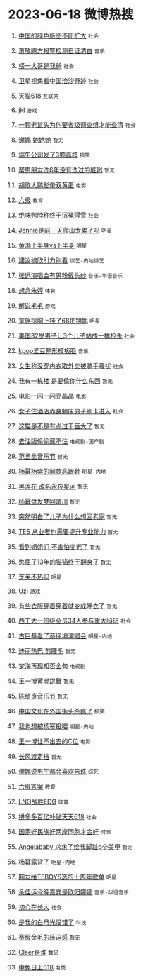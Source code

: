 # 2023-06-18 微博热搜 
1. [中国的绿色版图不断扩大](https://m.weibo.cn/search?containerid=100103type%3D1%26t%3D10%26q%3D%23%E4%B8%AD%E5%9B%BD%E7%9A%84%E7%BB%BF%E8%89%B2%E7%89%88%E5%9B%BE%E4%B8%8D%E6%96%AD%E6%89%A9%E5%A4%A7%23&stream_entry_id=51&isnewpage=1&extparam=seat%3D1%26pos%3D0%26cate%3D10103%26dgr%3D0%26c_type%3D51%26stream_entry_id%3D51%26filter_type%3Drealtimehot%26display_time%3D1687022452%26pre_seqid%3D1687022452729032675193&luicode=10000011&lfid=106003type%3D25%26t%3D3%26disable_hot%3D1%26filter_type%3Drealtimehot) `社会` 

2. [萧敬腾方报警检测自证清白](https://m.weibo.cn/search?containerid=100103type%3D1%26t%3D10%26q%3D%23%E8%90%A7%E6%95%AC%E8%85%BE%E6%96%B9%E6%8A%A5%E8%AD%A6%E6%A3%80%E6%B5%8B%E8%87%AA%E8%AF%81%E6%B8%85%E7%99%BD%23&stream_entry_id=31&isnewpage=1&extparam=seat%3D1%26cate%3D5001%26stream_entry_id%3D31%26lcate%3D5001%26filter_type%3Drealtimehot%26realpos%3D1%26dgr%3D0%26q%3D%2523%25E8%2590%25A7%25E6%2595%25AC%25E8%2585%25BE%25E6%2596%25B9%25E6%258A%25A5%25E8%25AD%25A6%25E6%25A3%2580%25E6%25B5%258B%25E8%2587%25AA%25E8%25AF%2581%25E6%25B8%2585%25E7%2599%25BD%2523%26flag%3D2%26c_type%3D31%26pos%3D0%26band_rank%3D1%26display_time%3D1687022452%26pre_seqid%3D1687022452729032675193&luicode=10000011&lfid=106003type%3D25%26t%3D3%26disable_hot%3D1%26filter_type%3Drealtimehot) `音乐` 

3. [榜一大哥是我爸](https://m.weibo.cn/search?containerid=100103type%3D1%26t%3D10%26q%3D%23%E6%A6%9C%E4%B8%80%E5%A4%A7%E5%93%A5%E6%98%AF%E6%88%91%E7%88%B8%23&stream_entry_id=31&isnewpage=1&extparam=seat%3D1%26cate%3D5001%26stream_entry_id%3D31%26lcate%3D5001%26filter_type%3Drealtimehot%26realpos%3D2%26dgr%3D0%26q%3D%2523%25E6%25A6%259C%25E4%25B8%2580%25E5%25A4%25A7%25E5%2593%25A5%25E6%2598%25AF%25E6%2588%2591%25E7%2588%25B8%2523%26flag%3D2%26c_type%3D31%26pos%3D1%26band_rank%3D2%26display_time%3D1687022452%26pre_seqid%3D1687022452729032675193&luicode=10000011&lfid=106003type%3D25%26t%3D3%26disable_hot%3D1%26filter_type%3Drealtimehot) `社会` 

4. [卫星视角看中国治沙奇迹](https://m.weibo.cn/search?containerid=100103type%3D1%26t%3D10%26q%3D%23%E5%8D%AB%E6%98%9F%E8%A7%86%E8%A7%92%E7%9C%8B%E4%B8%AD%E5%9B%BD%E6%B2%BB%E6%B2%99%E5%A5%87%E8%BF%B9%23&stream_entry_id=31&isnewpage=1&extparam=seat%3D1%26cate%3D5001%26stream_entry_id%3D31%26lcate%3D5001%26filter_type%3Drealtimehot%26realpos%3D3%26dgr%3D0%26q%3D%2523%25E5%258D%25AB%25E6%2598%259F%25E8%25A7%2586%25E8%25A7%2592%25E7%259C%258B%25E4%25B8%25AD%25E5%259B%25BD%25E6%25B2%25BB%25E6%25B2%2599%25E5%25A5%2587%25E8%25BF%25B9%2523%26flag%3D0%26c_type%3D31%26pos%3D2%26band_rank%3D3%26display_time%3D1687022452%26pre_seqid%3D1687022452729032675193&luicode=10000011&lfid=106003type%3D25%26t%3D3%26disable_hot%3D1%26filter_type%3Drealtimehot) `社会` 

5. [天猫618](https://m.weibo.cn/search?containerid=100103type%3D1%26t%3D10%26q%3D%23%E5%A4%A9%E7%8C%AB618%23&stream_entry_id=31&isnewpage=1&extparam=seat%3D1%26cate%3D5001%26is_ad_pos%3D1%26stream_entry_id%3D31%26lcate%3D5001%26filter_type%3Drealtimehot%26adid%3D193060%26topic_ad%3D1%26q%3D%2523%25E5%25A4%25A9%25E7%258C%25AB618%2523%26dgr%3D0%26c_type%3D31%26pos%3D3%26band_rank%3D4%26display_time%3D1687022452%26pre_seqid%3D1687022452729032675193&luicode=10000011&lfid=106003type%3D25%26t%3D3%26disable_hot%3D1%26filter_type%3Drealtimehot) `互联网` 

6. [jkl](https://m.weibo.cn/search?containerid=100103type%3D1%26t%3D10%26q%3Djkl&stream_entry_id=31&isnewpage=1&extparam=seat%3D1%26cate%3D5001%26stream_entry_id%3D31%26lcate%3D5001%26filter_type%3Drealtimehot%26realpos%3D4%26dgr%3D0%26q%3Djkl%26flag%3D0%26c_type%3D31%26pos%3D4%26band_rank%3D4%26display_time%3D1687022452%26pre_seqid%3D1687022452729032675193&luicode=10000011&lfid=106003type%3D25%26t%3D3%26disable_hot%3D1%26filter_type%3Drealtimehot) `游戏` 

7. [一颗老鼠头为何要省级调查组才能查清](https://m.weibo.cn/search?containerid=100103type%3D1%26t%3D10%26q%3D%23%E4%B8%80%E9%A2%97%E8%80%81%E9%BC%A0%E5%A4%B4%E4%B8%BA%E4%BD%95%E8%A6%81%E7%9C%81%E7%BA%A7%E8%B0%83%E6%9F%A5%E7%BB%84%E6%89%8D%E8%83%BD%E6%9F%A5%E6%B8%85%23&stream_entry_id=31&isnewpage=1&extparam=seat%3D1%26cate%3D5001%26stream_entry_id%3D31%26lcate%3D5001%26filter_type%3Drealtimehot%26realpos%3D5%26dgr%3D0%26q%3D%2523%25E4%25B8%2580%25E9%25A2%2597%25E8%2580%2581%25E9%25BC%25A0%25E5%25A4%25B4%25E4%25B8%25BA%25E4%25BD%2595%25E8%25A6%2581%25E7%259C%2581%25E7%25BA%25A7%25E8%25B0%2583%25E6%259F%25A5%25E7%25BB%2584%25E6%2589%258D%25E8%2583%25BD%25E6%259F%25A5%25E6%25B8%2585%2523%26flag%3D16%26c_type%3D31%26pos%3D5%26band_rank%3D5%26display_time%3D1687022452%26pre_seqid%3D1687022452729032675193&luicode=10000011&lfid=106003type%3D25%26t%3D3%26disable_hot%3D1%26filter_type%3Drealtimehot) `社会` 

8. [谢娜 她她她](https://m.weibo.cn/search?containerid=100103type%3D1%26t%3D10%26q%3D%E8%B0%A2%E5%A8%9C+%E5%A5%B9%E5%A5%B9%E5%A5%B9&stream_entry_id=31&isnewpage=1&extparam=seat%3D1%26cate%3D5001%26stream_entry_id%3D31%26lcate%3D5001%26filter_type%3Drealtimehot%26realpos%3D6%26dgr%3D0%26q%3D%25E8%25B0%25A2%25E5%25A8%259C%2520%25E5%25A5%25B9%25E5%25A5%25B9%25E5%25A5%25B9%26flag%3D0%26c_type%3D31%26pos%3D6%26band_rank%3D6%26display_time%3D1687022452%26pre_seqid%3D1687022452729032675193&luicode=10000011&lfid=106003type%3D25%26t%3D3%26disable_hot%3D1%26filter_type%3Drealtimehot) `暂无` 

9. [端午公司发了3颗荔枝](https://m.weibo.cn/search?containerid=100103type%3D1%26t%3D10%26q%3D%23%E7%AB%AF%E5%8D%88%E5%85%AC%E5%8F%B8%E5%8F%91%E4%BA%863%E9%A2%97%E8%8D%94%E6%9E%9D%23&stream_entry_id=31&isnewpage=1&extparam=seat%3D1%26cate%3D5001%26stream_entry_id%3D31%26lcate%3D5001%26filter_type%3Drealtimehot%26realpos%3D7%26dgr%3D0%26q%3D%2523%25E7%25AB%25AF%25E5%258D%2588%25E5%2585%25AC%25E5%258F%25B8%25E5%258F%2591%25E4%25BA%25863%25E9%25A2%2597%25E8%258D%2594%25E6%259E%259D%2523%26flag%3D0%26c_type%3D31%26pos%3D7%26band_rank%3D7%26display_time%3D1687022452%26pre_seqid%3D1687022452729032675193&luicode=10000011&lfid=106003type%3D25%26t%3D3%26disable_hot%3D1%26filter_type%3Drealtimehot) `搞笑` 

10. [帮男朋友洗6年没有洗过的脏辫](https://m.weibo.cn/search?containerid=100103type%3D1%26t%3D10%26q%3D%E5%B8%AE%E7%94%B7%E6%9C%8B%E5%8F%8B%E6%B4%976%E5%B9%B4%E6%B2%A1%E6%9C%89%E6%B4%97%E8%BF%87%E7%9A%84%E8%84%8F%E8%BE%AB&stream_entry_id=31&isnewpage=1&extparam=seat%3D1%26cate%3D5001%26stream_entry_id%3D31%26lcate%3D5001%26filter_type%3Drealtimehot%26realpos%3D8%26dgr%3D0%26q%3D%25E5%25B8%25AE%25E7%2594%25B7%25E6%259C%258B%25E5%258F%258B%25E6%25B4%25976%25E5%25B9%25B4%25E6%25B2%25A1%25E6%259C%2589%25E6%25B4%2597%25E8%25BF%2587%25E7%259A%2584%25E8%2584%258F%25E8%25BE%25AB%26flag%3D0%26c_type%3D31%26pos%3D8%26band_rank%3D8%26display_time%3D1687022452%26pre_seqid%3D1687022452729032675193&luicode=10000011&lfid=106003type%3D25%26t%3D3%26disable_hot%3D1%26filter_type%3Drealtimehot) `暂无` 

11. [胡歌大鹏影帝双黄蛋](https://m.weibo.cn/search?containerid=100103type%3D1%26t%3D10%26q%3D%23%E8%83%A1%E6%AD%8C%E5%A4%A7%E9%B9%8F%E5%BD%B1%E5%B8%9D%E5%8F%8C%E9%BB%84%E8%9B%8B%23&stream_entry_id=31&isnewpage=1&extparam=seat%3D1%26cate%3D5001%26stream_entry_id%3D31%26lcate%3D5001%26filter_type%3Drealtimehot%26realpos%3D9%26dgr%3D0%26q%3D%2523%25E8%2583%25A1%25E6%25AD%258C%25E5%25A4%25A7%25E9%25B9%258F%25E5%25BD%25B1%25E5%25B8%259D%25E5%258F%258C%25E9%25BB%2584%25E8%259B%258B%2523%26flag%3D0%26c_type%3D31%26pos%3D9%26band_rank%3D9%26display_time%3D1687022452%26pre_seqid%3D1687022452729032675193&luicode=10000011&lfid=106003type%3D25%26t%3D3%26disable_hot%3D1%26filter_type%3Drealtimehot) `电影` 

12. [六级](https://m.weibo.cn/search?containerid=100103type%3D1%26t%3D10%26q%3D%E5%85%AD%E7%BA%A7&stream_entry_id=31&isnewpage=1&extparam=seat%3D1%26cate%3D5001%26stream_entry_id%3D31%26lcate%3D5001%26filter_type%3Drealtimehot%26realpos%3D10%26dgr%3D0%26q%3D%25E5%2585%25AD%25E7%25BA%25A7%26flag%3D16%26c_type%3D31%26pos%3D10%26band_rank%3D10%26display_time%3D1687022452%26pre_seqid%3D1687022452729032675193&luicode=10000011&lfid=106003type%3D25%26t%3D3%26disable_hot%3D1%26filter_type%3Drealtimehot) `教育` 

13. [绝味鸭脖称终于沉冤得雪](https://m.weibo.cn/search?containerid=100103type%3D1%26t%3D10%26q%3D%23%E7%BB%9D%E5%91%B3%E9%B8%AD%E8%84%96%E7%A7%B0%E7%BB%88%E4%BA%8E%E6%B2%89%E5%86%A4%E5%BE%97%E9%9B%AA%23&stream_entry_id=31&isnewpage=1&extparam=seat%3D1%26cate%3D5001%26stream_entry_id%3D31%26lcate%3D5001%26filter_type%3Drealtimehot%26realpos%3D11%26dgr%3D0%26q%3D%2523%25E7%25BB%259D%25E5%2591%25B3%25E9%25B8%25AD%25E8%2584%2596%25E7%25A7%25B0%25E7%25BB%2588%25E4%25BA%258E%25E6%25B2%2589%25E5%2586%25A4%25E5%25BE%2597%25E9%259B%25AA%2523%26flag%3D0%26c_type%3D31%26pos%3D11%26band_rank%3D11%26display_time%3D1687022452%26pre_seqid%3D1687022452729032675193&luicode=10000011&lfid=106003type%3D25%26t%3D3%26disable_hot%3D1%26filter_type%3Drealtimehot) `社会` 

14. [Jennie是前一天爬山太累了吗](https://m.weibo.cn/search?containerid=100103type%3D1%26t%3D10%26q%3D%23Jennie%E6%98%AF%E5%89%8D%E4%B8%80%E5%A4%A9%E7%88%AC%E5%B1%B1%E5%A4%AA%E7%B4%AF%E4%BA%86%E5%90%97%23&stream_entry_id=31&isnewpage=1&extparam=seat%3D1%26cate%3D5001%26stream_entry_id%3D31%26lcate%3D5001%26filter_type%3Drealtimehot%26realpos%3D12%26dgr%3D0%26q%3D%2523Jennie%25E6%2598%25AF%25E5%2589%258D%25E4%25B8%2580%25E5%25A4%25A9%25E7%2588%25AC%25E5%25B1%25B1%25E5%25A4%25AA%25E7%25B4%25AF%25E4%25BA%2586%25E5%2590%2597%2523%26flag%3D0%26c_type%3D31%26pos%3D12%26band_rank%3D12%26display_time%3D1687022452%26pre_seqid%3D1687022452729032675193&luicode=10000011&lfid=106003type%3D25%26t%3D3%26disable_hot%3D1%26filter_type%3Drealtimehot) `明星` 

15. [黄渤上半身vs下半身](https://m.weibo.cn/search?containerid=100103type%3D1%26t%3D10%26q%3D%23%E9%BB%84%E6%B8%A4%E4%B8%8A%E5%8D%8A%E8%BA%ABvs%E4%B8%8B%E5%8D%8A%E8%BA%AB%23&stream_entry_id=31&isnewpage=1&extparam=seat%3D1%26cate%3D5001%26stream_entry_id%3D31%26lcate%3D5001%26filter_type%3Drealtimehot%26realpos%3D13%26dgr%3D0%26q%3D%2523%25E9%25BB%2584%25E6%25B8%25A4%25E4%25B8%258A%25E5%258D%258A%25E8%25BA%25ABvs%25E4%25B8%258B%25E5%258D%258A%25E8%25BA%25AB%2523%26flag%3D0%26c_type%3D31%26pos%3D13%26band_rank%3D13%26display_time%3D1687022452%26pre_seqid%3D1687022452729032675193&luicode=10000011&lfid=106003type%3D25%26t%3D3%26disable_hot%3D1%26filter_type%3Drealtimehot) `明星` 

16. [建议棣欣引力别看](https://m.weibo.cn/search?containerid=100103type%3D1%26t%3D10%26q%3D%23%E5%BB%BA%E8%AE%AE%E6%A3%A3%E6%AC%A3%E5%BC%95%E5%8A%9B%E5%88%AB%E7%9C%8B%23&stream_entry_id=31&isnewpage=1&extparam=seat%3D1%26cate%3D5001%26stream_entry_id%3D31%26lcate%3D5001%26filter_type%3Drealtimehot%26realpos%3D14%26dgr%3D0%26q%3D%2523%25E5%25BB%25BA%25E8%25AE%25AE%25E6%25A3%25A3%25E6%25AC%25A3%25E5%25BC%2595%25E5%258A%259B%25E5%2588%25AB%25E7%259C%258B%2523%26flag%3D0%26c_type%3D31%26pos%3D14%26band_rank%3D14%26display_time%3D1687022452%26pre_seqid%3D1687022452729032675193&luicode=10000011&lfid=106003type%3D25%26t%3D3%26disable_hot%3D1%26filter_type%3Drealtimehot) `综艺-内地综艺` 

17. [张远演唱会有男粉戴头纱](https://m.weibo.cn/search?containerid=100103type%3D1%26t%3D10%26q%3D%23%E5%BC%A0%E8%BF%9C%E6%BC%94%E5%94%B1%E4%BC%9A%E6%9C%89%E7%94%B7%E7%B2%89%E6%88%B4%E5%A4%B4%E7%BA%B1%23&stream_entry_id=31&isnewpage=1&extparam=seat%3D1%26cate%3D5001%26stream_entry_id%3D31%26lcate%3D5001%26filter_type%3Drealtimehot%26realpos%3D15%26dgr%3D0%26q%3D%2523%25E5%25BC%25A0%25E8%25BF%259C%25E6%25BC%2594%25E5%2594%25B1%25E4%25BC%259A%25E6%259C%2589%25E7%2594%25B7%25E7%25B2%2589%25E6%2588%25B4%25E5%25A4%25B4%25E7%25BA%25B1%2523%26flag%3D0%26c_type%3D31%26pos%3D15%26band_rank%3D15%26display_time%3D1687022452%26pre_seqid%3D1687022452729032675193&luicode=10000011&lfid=106003type%3D25%26t%3D3%26disable_hot%3D1%26filter_type%3Drealtimehot) `音乐-华语音乐` 

18. [想念朱婷](https://m.weibo.cn/search?containerid=100103type%3D1%26t%3D10%26q%3D%E6%83%B3%E5%BF%B5%E6%9C%B1%E5%A9%B7&stream_entry_id=31&isnewpage=1&extparam=seat%3D1%26cate%3D5001%26stream_entry_id%3D31%26lcate%3D5001%26filter_type%3Drealtimehot%26realpos%3D16%26dgr%3D0%26q%3D%25E6%2583%25B3%25E5%25BF%25B5%25E6%259C%25B1%25E5%25A9%25B7%26flag%3D1%26c_type%3D31%26pos%3D16%26band_rank%3D16%26display_time%3D1687022452%26pre_seqid%3D1687022452729032675193&luicode=10000011&lfid=106003type%3D25%26t%3D3%26disable_hot%3D1%26filter_type%3Drealtimehot) `体育` 

19. [解说毛毛](https://m.weibo.cn/search?containerid=100103type%3D1%26t%3D10%26q%3D%E8%A7%A3%E8%AF%B4%E6%AF%9B%E6%AF%9B&stream_entry_id=31&isnewpage=1&extparam=seat%3D1%26cate%3D5001%26stream_entry_id%3D31%26lcate%3D5001%26filter_type%3Drealtimehot%26realpos%3D17%26dgr%3D0%26q%3D%25E8%25A7%25A3%25E8%25AF%25B4%25E6%25AF%259B%25E6%25AF%259B%26flag%3D0%26c_type%3D31%26pos%3D17%26band_rank%3D17%26display_time%3D1687022452%26pre_seqid%3D1687022452729032675193&luicode=10000011&lfid=106003type%3D25%26t%3D3%26disable_hot%3D1%26filter_type%3Drealtimehot) `游戏` 

20. [童瑶抹胸上挂了68把钥匙](https://m.weibo.cn/search?containerid=100103type%3D1%26t%3D10%26q%3D%23%E7%AB%A5%E7%91%B6%E6%8A%B9%E8%83%B8%E4%B8%8A%E6%8C%82%E4%BA%8668%E6%8A%8A%E9%92%A5%E5%8C%99%23&stream_entry_id=31&isnewpage=1&extparam=seat%3D1%26cate%3D5001%26stream_entry_id%3D31%26lcate%3D5001%26filter_type%3Drealtimehot%26realpos%3D18%26dgr%3D0%26q%3D%2523%25E7%25AB%25A5%25E7%2591%25B6%25E6%258A%25B9%25E8%2583%25B8%25E4%25B8%258A%25E6%258C%2582%25E4%25BA%258668%25E6%258A%258A%25E9%2592%25A5%25E5%258C%2599%2523%26flag%3D0%26c_type%3D31%26pos%3D18%26band_rank%3D18%26display_time%3D1687022452%26pre_seqid%3D1687022452729032675193&luicode=10000011&lfid=106003type%3D25%26t%3D3%26disable_hot%3D1%26filter_type%3Drealtimehot) `明星` 

21. [美国32岁男子让3个儿子站成一排枪杀](https://m.weibo.cn/search?containerid=100103type%3D1%26t%3D10%26q%3D%23%E7%BE%8E%E5%9B%BD32%E5%B2%81%E7%94%B7%E5%AD%90%E8%AE%A93%E4%B8%AA%E5%84%BF%E5%AD%90%E7%AB%99%E6%88%90%E4%B8%80%E6%8E%92%E6%9E%AA%E6%9D%80%23&stream_entry_id=31&isnewpage=1&extparam=seat%3D1%26cate%3D5001%26stream_entry_id%3D31%26lcate%3D5001%26filter_type%3Drealtimehot%26realpos%3D19%26dgr%3D0%26q%3D%2523%25E7%25BE%258E%25E5%259B%25BD32%25E5%25B2%2581%25E7%2594%25B7%25E5%25AD%2590%25E8%25AE%25A93%25E4%25B8%25AA%25E5%2584%25BF%25E5%25AD%2590%25E7%25AB%2599%25E6%2588%2590%25E4%25B8%2580%25E6%258E%2592%25E6%259E%25AA%25E6%259D%2580%2523%26flag%3D0%26c_type%3D31%26pos%3D19%26band_rank%3D19%26display_time%3D1687022452%26pre_seqid%3D1687022452729032675193&luicode=10000011&lfid=106003type%3D25%26t%3D3%26disable_hot%3D1%26filter_type%3Drealtimehot) `社会` 

22. [kpop爱豆整形模板脸](https://m.weibo.cn/search?containerid=100103type%3D1%26t%3D10%26q%3D%23kpop%E7%88%B1%E8%B1%86%E6%95%B4%E5%BD%A2%E6%A8%A1%E6%9D%BF%E8%84%B8%23&stream_entry_id=31&isnewpage=1&extparam=seat%3D1%26cate%3D5001%26stream_entry_id%3D31%26lcate%3D5001%26filter_type%3Drealtimehot%26realpos%3D20%26dgr%3D0%26q%3D%2523kpop%25E7%2588%25B1%25E8%25B1%2586%25E6%2595%25B4%25E5%25BD%25A2%25E6%25A8%25A1%25E6%259D%25BF%25E8%2584%25B8%2523%26flag%3D0%26c_type%3D31%26pos%3D20%26band_rank%3D20%26display_time%3D1687022452%26pre_seqid%3D1687022452729032675193&luicode=10000011&lfid=106003type%3D25%26t%3D3%26disable_hot%3D1%26filter_type%3Drealtimehot) `音乐` 

23. [女生称没穿内衣取外卖被骑手骚扰](https://m.weibo.cn/search?containerid=100103type%3D1%26t%3D10%26q%3D%23%E5%A5%B3%E7%94%9F%E7%A7%B0%E6%B2%A1%E7%A9%BF%E5%86%85%E8%A1%A3%E5%8F%96%E5%A4%96%E5%8D%96%E8%A2%AB%E9%AA%91%E6%89%8B%E9%AA%9A%E6%89%B0%23&stream_entry_id=31&isnewpage=1&extparam=seat%3D1%26cate%3D5001%26stream_entry_id%3D31%26lcate%3D5001%26filter_type%3Drealtimehot%26realpos%3D21%26dgr%3D0%26q%3D%2523%25E5%25A5%25B3%25E7%2594%259F%25E7%25A7%25B0%25E6%25B2%25A1%25E7%25A9%25BF%25E5%2586%2585%25E8%25A1%25A3%25E5%258F%2596%25E5%25A4%2596%25E5%258D%2596%25E8%25A2%25AB%25E9%25AA%2591%25E6%2589%258B%25E9%25AA%259A%25E6%2589%25B0%2523%26flag%3D0%26c_type%3D31%26pos%3D21%26band_rank%3D21%26display_time%3D1687022452%26pre_seqid%3D1687022452729032675193&luicode=10000011&lfid=106003type%3D25%26t%3D3%26disable_hot%3D1%26filter_type%3Drealtimehot) `社会` 

24. [我有一栋楼 是要偷你什么东西](https://m.weibo.cn/search?containerid=100103type%3D1%26t%3D10%26q%3D%E6%88%91%E6%9C%89%E4%B8%80%E6%A0%8B%E6%A5%BC+%E6%98%AF%E8%A6%81%E5%81%B7%E4%BD%A0%E4%BB%80%E4%B9%88%E4%B8%9C%E8%A5%BF&stream_entry_id=31&isnewpage=1&extparam=seat%3D1%26cate%3D5001%26stream_entry_id%3D31%26lcate%3D5001%26filter_type%3Drealtimehot%26realpos%3D22%26dgr%3D0%26q%3D%25E6%2588%2591%25E6%259C%2589%25E4%25B8%2580%25E6%25A0%258B%25E6%25A5%25BC%2520%25E6%2598%25AF%25E8%25A6%2581%25E5%2581%25B7%25E4%25BD%25A0%25E4%25BB%2580%25E4%25B9%2588%25E4%25B8%259C%25E8%25A5%25BF%26flag%3D0%26c_type%3D31%26pos%3D22%26band_rank%3D22%26display_time%3D1687022452%26pre_seqid%3D1687022452729032675193&luicode=10000011&lfid=106003type%3D25%26t%3D3%26disable_hot%3D1%26filter_type%3Drealtimehot) `暂无` 

25. [电影一闪一闪亮晶晶](https://m.weibo.cn/search?containerid=100103type%3D1%26t%3D10%26q%3D%23%E7%94%B5%E5%BD%B1%E4%B8%80%E9%97%AA%E4%B8%80%E9%97%AA%E4%BA%AE%E6%99%B6%E6%99%B6%23&stream_entry_id=31&isnewpage=1&extparam=seat%3D1%26cate%3D5001%26stream_entry_id%3D31%26lcate%3D5001%26filter_type%3Drealtimehot%26realpos%3D23%26dgr%3D0%26q%3D%2523%25E7%2594%25B5%25E5%25BD%25B1%25E4%25B8%2580%25E9%2597%25AA%25E4%25B8%2580%25E9%2597%25AA%25E4%25BA%25AE%25E6%2599%25B6%25E6%2599%25B6%2523%26flag%3D0%26c_type%3D31%26pos%3D23%26band_rank%3D23%26display_time%3D1687022452%26pre_seqid%3D1687022452729032675193&luicode=10000011&lfid=106003type%3D25%26t%3D3%26disable_hot%3D1%26filter_type%3Drealtimehot) `电影` 

26. [女子住酒店赤身躺床男子刷卡进入](https://m.weibo.cn/search?containerid=100103type%3D1%26t%3D10%26q%3D%23%E5%A5%B3%E5%AD%90%E4%BD%8F%E9%85%92%E5%BA%97%E8%B5%A4%E8%BA%AB%E8%BA%BA%E5%BA%8A%E7%94%B7%E5%AD%90%E5%88%B7%E5%8D%A1%E8%BF%9B%E5%85%A5%23&stream_entry_id=31&isnewpage=1&extparam=seat%3D1%26cate%3D5001%26stream_entry_id%3D31%26lcate%3D5001%26filter_type%3Drealtimehot%26realpos%3D24%26dgr%3D0%26q%3D%2523%25E5%25A5%25B3%25E5%25AD%2590%25E4%25BD%258F%25E9%2585%2592%25E5%25BA%2597%25E8%25B5%25A4%25E8%25BA%25AB%25E8%25BA%25BA%25E5%25BA%258A%25E7%2594%25B7%25E5%25AD%2590%25E5%2588%25B7%25E5%258D%25A1%25E8%25BF%259B%25E5%2585%25A5%2523%26flag%3D0%26c_type%3D31%26pos%3D24%26band_rank%3D24%26display_time%3D1687022452%26pre_seqid%3D1687022452729032675193&luicode=10000011&lfid=106003type%3D25%26t%3D3%26disable_hot%3D1%26filter_type%3Drealtimehot) `社会` 

27. [这猫是不是有点过于巨大了](https://m.weibo.cn/search?containerid=100103type%3D1%26t%3D10%26q%3D%E8%BF%99%E7%8C%AB%E6%98%AF%E4%B8%8D%E6%98%AF%E6%9C%89%E7%82%B9%E8%BF%87%E4%BA%8E%E5%B7%A8%E5%A4%A7%E4%BA%86&stream_entry_id=31&isnewpage=1&extparam=seat%3D1%26cate%3D5001%26stream_entry_id%3D31%26lcate%3D5001%26filter_type%3Drealtimehot%26realpos%3D25%26dgr%3D0%26q%3D%25E8%25BF%2599%25E7%258C%25AB%25E6%2598%25AF%25E4%25B8%258D%25E6%2598%25AF%25E6%259C%2589%25E7%2582%25B9%25E8%25BF%2587%25E4%25BA%258E%25E5%25B7%25A8%25E5%25A4%25A7%25E4%25BA%2586%26flag%3D0%26c_type%3D31%26pos%3D25%26band_rank%3D25%26display_time%3D1687022452%26pre_seqid%3D1687022452729032675193&luicode=10000011&lfid=106003type%3D25%26t%3D3%26disable_hot%3D1%26filter_type%3Drealtimehot) `暂无` 

28. [去油版偷偷藏不住](https://m.weibo.cn/search?containerid=100103type%3D1%26t%3D10%26q%3D%23%E5%8E%BB%E6%B2%B9%E7%89%88%E5%81%B7%E5%81%B7%E8%97%8F%E4%B8%8D%E4%BD%8F%23&stream_entry_id=31&isnewpage=1&extparam=seat%3D1%26cate%3D5001%26stream_entry_id%3D31%26lcate%3D5001%26filter_type%3Drealtimehot%26realpos%3D26%26dgr%3D0%26q%3D%2523%25E5%258E%25BB%25E6%25B2%25B9%25E7%2589%2588%25E5%2581%25B7%25E5%2581%25B7%25E8%2597%258F%25E4%25B8%258D%25E4%25BD%258F%2523%26flag%3D0%26c_type%3D31%26pos%3D26%26band_rank%3D26%26display_time%3D1687022452%26pre_seqid%3D1687022452729032675193&luicode=10000011&lfid=106003type%3D25%26t%3D3%26disable_hot%3D1%26filter_type%3Drealtimehot) `电视剧-国产剧` 

29. [范丞丞音乐节](https://m.weibo.cn/search?containerid=100103type%3D1%26t%3D10%26q%3D%E8%8C%83%E4%B8%9E%E4%B8%9E%E9%9F%B3%E4%B9%90%E8%8A%82&stream_entry_id=31&isnewpage=1&extparam=seat%3D1%26cate%3D5001%26stream_entry_id%3D31%26lcate%3D5001%26filter_type%3Drealtimehot%26realpos%3D27%26dgr%3D0%26q%3D%25E8%258C%2583%25E4%25B8%259E%25E4%25B8%259E%25E9%259F%25B3%25E4%25B9%2590%25E8%258A%2582%26flag%3D0%26c_type%3D31%26pos%3D27%26band_rank%3D27%26display_time%3D1687022452%26pre_seqid%3D1687022452729032675193&luicode=10000011&lfid=106003type%3D25%26t%3D3%26disable_hot%3D1%26filter_type%3Drealtimehot) `暂无` 

30. [杨幂杨紫的同款高跟鞋](https://m.weibo.cn/search?containerid=100103type%3D1%26t%3D10%26q%3D%23%E6%9D%A8%E5%B9%82%E6%9D%A8%E7%B4%AB%E7%9A%84%E5%90%8C%E6%AC%BE%E9%AB%98%E8%B7%9F%E9%9E%8B%23&stream_entry_id=31&isnewpage=1&extparam=seat%3D1%26cate%3D5001%26stream_entry_id%3D31%26lcate%3D5001%26filter_type%3Drealtimehot%26realpos%3D28%26dgr%3D0%26q%3D%2523%25E6%259D%25A8%25E5%25B9%2582%25E6%259D%25A8%25E7%25B4%25AB%25E7%259A%2584%25E5%2590%258C%25E6%25AC%25BE%25E9%25AB%2598%25E8%25B7%259F%25E9%259E%258B%2523%26flag%3D0%26c_type%3D31%26pos%3D28%26band_rank%3D28%26display_time%3D1687022452%26pre_seqid%3D1687022452729032675193&luicode=10000011&lfid=106003type%3D25%26t%3D3%26disable_hot%3D1%26filter_type%3Drealtimehot) `明星-内地` 

31. [黑莲花 改名永夜星河](https://m.weibo.cn/search?containerid=100103type%3D1%26t%3D10%26q%3D%E9%BB%91%E8%8E%B2%E8%8A%B1+%E6%94%B9%E5%90%8D%E6%B0%B8%E5%A4%9C%E6%98%9F%E6%B2%B3&stream_entry_id=31&isnewpage=1&extparam=seat%3D1%26cate%3D5001%26stream_entry_id%3D31%26lcate%3D5001%26filter_type%3Drealtimehot%26realpos%3D29%26dgr%3D0%26q%3D%25E9%25BB%2591%25E8%258E%25B2%25E8%258A%25B1%2520%25E6%2594%25B9%25E5%2590%258D%25E6%25B0%25B8%25E5%25A4%259C%25E6%2598%259F%25E6%25B2%25B3%26flag%3D0%26c_type%3D31%26pos%3D29%26band_rank%3D29%26display_time%3D1687022452%26pre_seqid%3D1687022452729032675193&luicode=10000011&lfid=106003type%3D25%26t%3D3%26disable_hot%3D1%26filter_type%3Drealtimehot) `暂无` 

32. [杨幂盘发梦回晴川](https://m.weibo.cn/search?containerid=100103type%3D1%26t%3D10%26q%3D%E6%9D%A8%E5%B9%82%E7%9B%98%E5%8F%91%E6%A2%A6%E5%9B%9E%E6%99%B4%E5%B7%9D&stream_entry_id=31&isnewpage=1&extparam=seat%3D1%26cate%3D5001%26stream_entry_id%3D31%26lcate%3D5001%26filter_type%3Drealtimehot%26realpos%3D30%26dgr%3D0%26q%3D%25E6%259D%25A8%25E5%25B9%2582%25E7%259B%2598%25E5%258F%2591%25E6%25A2%25A6%25E5%259B%259E%25E6%2599%25B4%25E5%25B7%259D%26flag%3D0%26c_type%3D31%26pos%3D30%26band_rank%3D30%26display_time%3D1687022452%26pre_seqid%3D1687022452729032675193&luicode=10000011&lfid=106003type%3D25%26t%3D3%26disable_hot%3D1%26filter_type%3Drealtimehot) `暂无` 

33. [突然明白了儿子为什么想回老家](https://m.weibo.cn/search?containerid=100103type%3D1%26t%3D10%26q%3D%E7%AA%81%E7%84%B6%E6%98%8E%E7%99%BD%E4%BA%86%E5%84%BF%E5%AD%90%E4%B8%BA%E4%BB%80%E4%B9%88%E6%83%B3%E5%9B%9E%E8%80%81%E5%AE%B6&stream_entry_id=31&isnewpage=1&extparam=seat%3D1%26cate%3D5001%26stream_entry_id%3D31%26lcate%3D5001%26filter_type%3Drealtimehot%26realpos%3D31%26dgr%3D0%26q%3D%25E7%25AA%2581%25E7%2584%25B6%25E6%2598%258E%25E7%2599%25BD%25E4%25BA%2586%25E5%2584%25BF%25E5%25AD%2590%25E4%25B8%25BA%25E4%25BB%2580%25E4%25B9%2588%25E6%2583%25B3%25E5%259B%259E%25E8%2580%2581%25E5%25AE%25B6%26flag%3D0%26c_type%3D31%26pos%3D31%26band_rank%3D31%26display_time%3D1687022452%26pre_seqid%3D1687022452729032675193&luicode=10000011&lfid=106003type%3D25%26t%3D3%26disable_hot%3D1%26filter_type%3Drealtimehot) `暂无` 

34. [TES 从业者也需要提升专业能力](https://m.weibo.cn/search?containerid=100103type%3D1%26t%3D10%26q%3DTES+%E4%BB%8E%E4%B8%9A%E8%80%85%E4%B9%9F%E9%9C%80%E8%A6%81%E6%8F%90%E5%8D%87%E4%B8%93%E4%B8%9A%E8%83%BD%E5%8A%9B&stream_entry_id=31&isnewpage=1&extparam=seat%3D1%26cate%3D5001%26stream_entry_id%3D31%26lcate%3D5001%26filter_type%3Drealtimehot%26realpos%3D32%26dgr%3D0%26q%3DTES%2520%25E4%25BB%258E%25E4%25B8%259A%25E8%2580%2585%25E4%25B9%259F%25E9%259C%2580%25E8%25A6%2581%25E6%258F%2590%25E5%258D%2587%25E4%25B8%2593%25E4%25B8%259A%25E8%2583%25BD%25E5%258A%259B%26flag%3D0%26c_type%3D31%26pos%3D32%26band_rank%3D32%26display_time%3D1687022452%26pre_seqid%3D1687022452729032675193&luicode=10000011&lfid=106003type%3D25%26t%3D3%26disable_hot%3D1%26filter_type%3Drealtimehot) `暂无` 

35. [看到姐姐们 不害怕变老了](https://m.weibo.cn/search?containerid=100103type%3D1%26t%3D10%26q%3D%E7%9C%8B%E5%88%B0%E5%A7%90%E5%A7%90%E4%BB%AC+%E4%B8%8D%E5%AE%B3%E6%80%95%E5%8F%98%E8%80%81%E4%BA%86&stream_entry_id=31&isnewpage=1&extparam=seat%3D1%26cate%3D5001%26stream_entry_id%3D31%26lcate%3D5001%26filter_type%3Drealtimehot%26realpos%3D33%26dgr%3D0%26q%3D%25E7%259C%258B%25E5%2588%25B0%25E5%25A7%2590%25E5%25A7%2590%25E4%25BB%25AC%2520%25E4%25B8%258D%25E5%25AE%25B3%25E6%2580%2595%25E5%258F%2598%25E8%2580%2581%25E4%25BA%2586%26flag%3D0%26c_type%3D31%26pos%3D33%26band_rank%3D33%26display_time%3D1687022452%26pre_seqid%3D1687022452729032675193&luicode=10000011&lfid=106003type%3D25%26t%3D3%26disable_hot%3D1%26filter_type%3Drealtimehot) `暂无` 

36. [憋屈了13年的猫猫终于翻身了](https://m.weibo.cn/search?containerid=100103type%3D1%26t%3D10%26q%3D%E6%86%8B%E5%B1%88%E4%BA%8613%E5%B9%B4%E7%9A%84%E7%8C%AB%E7%8C%AB%E7%BB%88%E4%BA%8E%E7%BF%BB%E8%BA%AB%E4%BA%86&stream_entry_id=31&isnewpage=1&extparam=seat%3D1%26cate%3D5001%26stream_entry_id%3D31%26lcate%3D5001%26filter_type%3Drealtimehot%26realpos%3D34%26dgr%3D0%26q%3D%25E6%2586%258B%25E5%25B1%2588%25E4%25BA%258613%25E5%25B9%25B4%25E7%259A%2584%25E7%258C%25AB%25E7%258C%25AB%25E7%25BB%2588%25E4%25BA%258E%25E7%25BF%25BB%25E8%25BA%25AB%25E4%25BA%2586%26flag%3D0%26c_type%3D31%26pos%3D34%26band_rank%3D34%26display_time%3D1687022452%26pre_seqid%3D1687022452729032675193&luicode=10000011&lfid=106003type%3D25%26t%3D3%26disable_hot%3D1%26filter_type%3Drealtimehot) `暂无` 

37. [芝芙不热吗](https://m.weibo.cn/search?containerid=100103type%3D1%26t%3D10%26q%3D%23%E8%8A%9D%E8%8A%99%E4%B8%8D%E7%83%AD%E5%90%97%23&stream_entry_id=31&isnewpage=1&extparam=seat%3D1%26cate%3D5001%26stream_entry_id%3D31%26lcate%3D5001%26filter_type%3Drealtimehot%26realpos%3D35%26dgr%3D0%26q%3D%2523%25E8%258A%259D%25E8%258A%2599%25E4%25B8%258D%25E7%2583%25AD%25E5%2590%2597%2523%26flag%3D0%26c_type%3D31%26pos%3D35%26band_rank%3D35%26display_time%3D1687022452%26pre_seqid%3D1687022452729032675193&luicode=10000011&lfid=106003type%3D25%26t%3D3%26disable_hot%3D1%26filter_type%3Drealtimehot) `明星` 

38. [Uzi](https://m.weibo.cn/search?containerid=100103type%3D1%26t%3D10%26q%3DUzi&stream_entry_id=31&isnewpage=1&extparam=seat%3D1%26cate%3D5001%26stream_entry_id%3D31%26lcate%3D5001%26filter_type%3Drealtimehot%26realpos%3D36%26dgr%3D0%26q%3DUzi%26flag%3D0%26c_type%3D31%26pos%3D36%26band_rank%3D36%26display_time%3D1687022452%26pre_seqid%3D1687022452729032675193&luicode=10000011&lfid=106003type%3D25%26t%3D3%26disable_hot%3D1%26filter_type%3Drealtimehot) `游戏` 

39. [有些衣服穿着穿着就变成睡衣了](https://m.weibo.cn/search?containerid=100103type%3D1%26t%3D10%26q%3D%E6%9C%89%E4%BA%9B%E8%A1%A3%E6%9C%8D%E7%A9%BF%E7%9D%80%E7%A9%BF%E7%9D%80%E5%B0%B1%E5%8F%98%E6%88%90%E7%9D%A1%E8%A1%A3%E4%BA%86&stream_entry_id=31&isnewpage=1&extparam=seat%3D1%26cate%3D5001%26stream_entry_id%3D31%26lcate%3D5001%26filter_type%3Drealtimehot%26realpos%3D37%26dgr%3D0%26q%3D%25E6%259C%2589%25E4%25BA%259B%25E8%25A1%25A3%25E6%259C%258D%25E7%25A9%25BF%25E7%259D%2580%25E7%25A9%25BF%25E7%259D%2580%25E5%25B0%25B1%25E5%258F%2598%25E6%2588%2590%25E7%259D%25A1%25E8%25A1%25A3%25E4%25BA%2586%26flag%3D1%26c_type%3D31%26pos%3D37%26band_rank%3D37%26display_time%3D1687022452%26pre_seqid%3D1687022452729032675193&luicode=10000011&lfid=106003type%3D25%26t%3D3%26disable_hot%3D1%26filter_type%3Drealtimehot) `暂无` 

40. [西工大一班级全员34人参与重大科研](https://m.weibo.cn/search?containerid=100103type%3D1%26t%3D10%26q%3D%23%E8%A5%BF%E5%B7%A5%E5%A4%A7%E4%B8%80%E7%8F%AD%E7%BA%A7%E5%85%A8%E5%91%9834%E4%BA%BA%E5%8F%82%E4%B8%8E%E9%87%8D%E5%A4%A7%E7%A7%91%E7%A0%94%23&stream_entry_id=31&isnewpage=1&extparam=seat%3D1%26cate%3D5001%26stream_entry_id%3D31%26lcate%3D5001%26filter_type%3Drealtimehot%26realpos%3D38%26dgr%3D0%26q%3D%2523%25E8%25A5%25BF%25E5%25B7%25A5%25E5%25A4%25A7%25E4%25B8%2580%25E7%258F%25AD%25E7%25BA%25A7%25E5%2585%25A8%25E5%2591%259834%25E4%25BA%25BA%25E5%258F%2582%25E4%25B8%258E%25E9%2587%258D%25E5%25A4%25A7%25E7%25A7%2591%25E7%25A0%2594%2523%26flag%3D1%26c_type%3D31%26pos%3D38%26band_rank%3D38%26display_time%3D1687022452%26pre_seqid%3D1687022452729032675193&luicode=10000011&lfid=106003type%3D25%26t%3D3%26disable_hot%3D1%26filter_type%3Drealtimehot) `社会` 

41. [古巨基看了蔡徐坤演唱会](https://m.weibo.cn/search?containerid=100103type%3D1%26t%3D10%26q%3D%23%E5%8F%A4%E5%B7%A8%E5%9F%BA%E7%9C%8B%E4%BA%86%E8%94%A1%E5%BE%90%E5%9D%A4%E6%BC%94%E5%94%B1%E4%BC%9A%23&stream_entry_id=31&isnewpage=1&extparam=seat%3D1%26cate%3D5001%26stream_entry_id%3D31%26lcate%3D5001%26filter_type%3Drealtimehot%26realpos%3D39%26dgr%3D0%26q%3D%2523%25E5%258F%25A4%25E5%25B7%25A8%25E5%259F%25BA%25E7%259C%258B%25E4%25BA%2586%25E8%2594%25A1%25E5%25BE%2590%25E5%259D%25A4%25E6%25BC%2594%25E5%2594%25B1%25E4%25BC%259A%2523%26flag%3D0%26c_type%3D31%26pos%3D39%26band_rank%3D39%26display_time%3D1687022452%26pre_seqid%3D1687022452729032675193&luicode=10000011&lfid=106003type%3D25%26t%3D3%26disable_hot%3D1%26filter_type%3Drealtimehot) `明星-内地` 

42. [迪丽热巴 剪睫毛](https://m.weibo.cn/search?containerid=100103type%3D1%26t%3D10%26q%3D%E8%BF%AA%E4%B8%BD%E7%83%AD%E5%B7%B4+%E5%89%AA%E7%9D%AB%E6%AF%9B&stream_entry_id=31&isnewpage=1&extparam=seat%3D1%26cate%3D5001%26stream_entry_id%3D31%26lcate%3D5001%26filter_type%3Drealtimehot%26realpos%3D40%26dgr%3D0%26q%3D%25E8%25BF%25AA%25E4%25B8%25BD%25E7%2583%25AD%25E5%25B7%25B4%2520%25E5%2589%25AA%25E7%259D%25AB%25E6%25AF%259B%26flag%3D0%26c_type%3D31%26pos%3D40%26band_rank%3D40%26display_time%3D1687022452%26pre_seqid%3D1687022452729032675193&luicode=10000011&lfid=106003type%3D25%26t%3D3%26disable_hot%3D1%26filter_type%3Drealtimehot) `暂无` 

43. [梦海再现知否金句](https://m.weibo.cn/search?containerid=100103type%3D1%26t%3D10%26q%3D%23%E6%A2%A6%E6%B5%B7%E5%86%8D%E7%8E%B0%E7%9F%A5%E5%90%A6%E9%87%91%E5%8F%A5%23&stream_entry_id=31&isnewpage=1&extparam=seat%3D1%26cate%3D5001%26stream_entry_id%3D31%26lcate%3D5001%26filter_type%3Drealtimehot%26realpos%3D41%26dgr%3D0%26q%3D%2523%25E6%25A2%25A6%25E6%25B5%25B7%25E5%2586%258D%25E7%258E%25B0%25E7%259F%25A5%25E5%2590%25A6%25E9%2587%2591%25E5%258F%25A5%2523%26flag%3D0%26c_type%3D31%26pos%3D41%26band_rank%3D41%26display_time%3D1687022452%26pre_seqid%3D1687022452729032675193&luicode=10000011&lfid=106003type%3D25%26t%3D3%26disable_hot%3D1%26filter_type%3Drealtimehot) `电视剧` 

44. [王一博黄渤跳舞](https://m.weibo.cn/search?containerid=100103type%3D1%26t%3D10%26q%3D%E7%8E%8B%E4%B8%80%E5%8D%9A%E9%BB%84%E6%B8%A4%E8%B7%B3%E8%88%9E&stream_entry_id=31&isnewpage=1&extparam=seat%3D1%26cate%3D5001%26stream_entry_id%3D31%26lcate%3D5001%26filter_type%3Drealtimehot%26realpos%3D42%26dgr%3D0%26q%3D%25E7%258E%258B%25E4%25B8%2580%25E5%258D%259A%25E9%25BB%2584%25E6%25B8%25A4%25E8%25B7%25B3%25E8%2588%259E%26flag%3D0%26c_type%3D31%26pos%3D42%26band_rank%3D42%26display_time%3D1687022452%26pre_seqid%3D1687022452729032675193&luicode=10000011&lfid=106003type%3D25%26t%3D3%26disable_hot%3D1%26filter_type%3Drealtimehot) `暂无` 

45. [陈绮贞音乐节](https://m.weibo.cn/search?containerid=100103type%3D1%26t%3D10%26q%3D%E9%99%88%E7%BB%AE%E8%B4%9E%E9%9F%B3%E4%B9%90%E8%8A%82&stream_entry_id=31&isnewpage=1&extparam=seat%3D1%26cate%3D5001%26stream_entry_id%3D31%26lcate%3D5001%26filter_type%3Drealtimehot%26realpos%3D43%26dgr%3D0%26q%3D%25E9%2599%2588%25E7%25BB%25AE%25E8%25B4%259E%25E9%259F%25B3%25E4%25B9%2590%25E8%258A%2582%26flag%3D0%26c_type%3D31%26pos%3D43%26band_rank%3D43%26display_time%3D1687022452%26pre_seqid%3D1687022452729032675193&luicode=10000011&lfid=106003type%3D25%26t%3D3%26disable_hot%3D1%26filter_type%3Drealtimehot) `暂无` 

46. [中国文化在外国街头杀疯了](https://m.weibo.cn/search?containerid=100103type%3D1%26t%3D10%26q%3D%23%E4%B8%AD%E5%9B%BD%E6%96%87%E5%8C%96%E5%9C%A8%E5%A4%96%E5%9B%BD%E8%A1%97%E5%A4%B4%E6%9D%80%E7%96%AF%E4%BA%86%23&stream_entry_id=31&isnewpage=1&extparam=seat%3D1%26cate%3D5001%26stream_entry_id%3D31%26lcate%3D5001%26filter_type%3Drealtimehot%26realpos%3D44%26dgr%3D0%26q%3D%2523%25E4%25B8%25AD%25E5%259B%25BD%25E6%2596%2587%25E5%258C%2596%25E5%259C%25A8%25E5%25A4%2596%25E5%259B%25BD%25E8%25A1%2597%25E5%25A4%25B4%25E6%259D%2580%25E7%2596%25AF%25E4%25BA%2586%2523%26flag%3D0%26c_type%3D31%26pos%3D44%26band_rank%3D44%26display_time%3D1687022452%26pre_seqid%3D1687022452729032675193&luicode=10000011&lfid=106003type%3D25%26t%3D3%26disable_hot%3D1%26filter_type%3Drealtimehot) `搞笑` 

47. [我也想被杨幂投喂](https://m.weibo.cn/search?containerid=100103type%3D1%26t%3D10%26q%3D%23%E6%88%91%E4%B9%9F%E6%83%B3%E8%A2%AB%E6%9D%A8%E5%B9%82%E6%8A%95%E5%96%82%23&stream_entry_id=31&isnewpage=1&extparam=seat%3D1%26cate%3D5001%26stream_entry_id%3D31%26lcate%3D5001%26filter_type%3Drealtimehot%26realpos%3D45%26dgr%3D0%26q%3D%2523%25E6%2588%2591%25E4%25B9%259F%25E6%2583%25B3%25E8%25A2%25AB%25E6%259D%25A8%25E5%25B9%2582%25E6%258A%2595%25E5%2596%2582%2523%26flag%3D0%26c_type%3D31%26pos%3D45%26band_rank%3D45%26display_time%3D1687022452%26pre_seqid%3D1687022452729032675193&luicode=10000011&lfid=106003type%3D25%26t%3D3%26disable_hot%3D1%26filter_type%3Drealtimehot) `明星-内地` 

48. [王一博让不出去的C位](https://m.weibo.cn/search?containerid=100103type%3D1%26t%3D10%26q%3D%23%E7%8E%8B%E4%B8%80%E5%8D%9A%E8%AE%A9%E4%B8%8D%E5%87%BA%E5%8E%BB%E7%9A%84C%E4%BD%8D%23&stream_entry_id=31&isnewpage=1&extparam=seat%3D1%26cate%3D5001%26stream_entry_id%3D31%26lcate%3D5001%26filter_type%3Drealtimehot%26realpos%3D46%26dgr%3D0%26q%3D%2523%25E7%258E%258B%25E4%25B8%2580%25E5%258D%259A%25E8%25AE%25A9%25E4%25B8%258D%25E5%2587%25BA%25E5%258E%25BB%25E7%259A%2584C%25E4%25BD%258D%2523%26flag%3D0%26c_type%3D31%26pos%3D46%26band_rank%3D46%26display_time%3D1687022452%26pre_seqid%3D1687022452729032675193&luicode=10000011&lfid=106003type%3D25%26t%3D3%26disable_hot%3D1%26filter_type%3Drealtimehot) `电影` 

49. [长风渡定档](https://m.weibo.cn/search?containerid=100103type%3D1%26t%3D10%26q%3D%E9%95%BF%E9%A3%8E%E6%B8%A1%E5%AE%9A%E6%A1%A3&stream_entry_id=31&isnewpage=1&extparam=seat%3D1%26cate%3D5001%26stream_entry_id%3D31%26lcate%3D5001%26filter_type%3Drealtimehot%26realpos%3D47%26dgr%3D0%26q%3D%25E9%2595%25BF%25E9%25A3%258E%25E6%25B8%25A1%25E5%25AE%259A%25E6%25A1%25A3%26flag%3D0%26c_type%3D31%26pos%3D47%26band_rank%3D47%26display_time%3D1687022452%26pre_seqid%3D1687022452729032675193&luicode=10000011&lfid=106003type%3D25%26t%3D3%26disable_hot%3D1%26filter_type%3Drealtimehot) `暂无` 

50. [谢娜说男生都会喜欢朱珠](https://m.weibo.cn/search?containerid=100103type%3D1%26t%3D10%26q%3D%23%E8%B0%A2%E5%A8%9C%E8%AF%B4%E7%94%B7%E7%94%9F%E9%83%BD%E4%BC%9A%E5%96%9C%E6%AC%A2%E6%9C%B1%E7%8F%A0%23&stream_entry_id=31&isnewpage=1&extparam=seat%3D1%26cate%3D5001%26stream_entry_id%3D31%26lcate%3D5001%26filter_type%3Drealtimehot%26realpos%3D48%26dgr%3D0%26q%3D%2523%25E8%25B0%25A2%25E5%25A8%259C%25E8%25AF%25B4%25E7%2594%25B7%25E7%2594%259F%25E9%2583%25BD%25E4%25BC%259A%25E5%2596%259C%25E6%25AC%25A2%25E6%259C%25B1%25E7%258F%25A0%2523%26flag%3D0%26c_type%3D31%26pos%3D48%26band_rank%3D48%26display_time%3D1687022452%26pre_seqid%3D1687022452729032675193&luicode=10000011&lfid=106003type%3D25%26t%3D3%26disable_hot%3D1%26filter_type%3Drealtimehot) `综艺` 

51. [六级答案](https://m.weibo.cn/search?containerid=100103type%3D1%26t%3D10%26q%3D%E5%85%AD%E7%BA%A7%E7%AD%94%E6%A1%88&stream_entry_id=31&isnewpage=1&extparam=seat%3D1%26cate%3D5001%26stream_entry_id%3D31%26lcate%3D5001%26filter_type%3Drealtimehot%26realpos%3D49%26dgr%3D0%26q%3D%25E5%2585%25AD%25E7%25BA%25A7%25E7%25AD%2594%25E6%25A1%2588%26flag%3D0%26c_type%3D31%26pos%3D49%26band_rank%3D49%26display_time%3D1687022452%26pre_seqid%3D1687022452729032675193&luicode=10000011&lfid=106003type%3D25%26t%3D3%26disable_hot%3D1%26filter_type%3Drealtimehot) `教育` 

52. [LNG战胜EDG](https://m.weibo.cn/search?containerid=100103type%3D1%26t%3D10%26q%3D%23LNG%E6%88%98%E8%83%9CEDG%23&stream_entry_id=31&isnewpage=1&extparam=seat%3D1%26cate%3D5001%26stream_entry_id%3D31%26lcate%3D5001%26filter_type%3Drealtimehot%26realpos%3D50%26dgr%3D0%26q%3D%2523LNG%25E6%2588%2598%25E8%2583%259CEDG%2523%26flag%3D0%26c_type%3D31%26pos%3D50%26band_rank%3D50%26display_time%3D1687022452%26pre_seqid%3D1687022452729032675193&luicode=10000011&lfid=106003type%3D25%26t%3D3%26disable_hot%3D1%26filter_type%3Drealtimehot) `体育` 

53. [拼多多百亿补贴天天618](https://m.weibo.cn/search?containerid=100103type%3D1%26t%3D10%26q%3D%23%E6%8B%BC%E5%A4%9A%E5%A4%9A%E7%99%BE%E4%BA%BF%E8%A1%A5%E8%B4%B4%E5%A4%A9%E5%A4%A9618%23&stream_entry_id=31&isnewpage=1&extparam=seat%3D1%26pos%3D3%26filter_type%3Drealtimehot%26band_rank%3D4%26lcate%3D5001%26dgr%3D0%26is_ad_pos%3D1%26c_type%3D31%26topic_ad%3D1%26q%3D%2523%25E6%258B%25BC%25E5%25A4%259A%25E5%25A4%259A%25E7%2599%25BE%25E4%25BA%25BF%25E8%25A1%25A5%25E8%25B4%25B4%25E5%25A4%25A9%25E5%25A4%25A9618%2523%26stream_entry_id%3D31%26cate%3D5001%26adid%3D193217%26display_time%3D1687022343%26pre_seqid%3D168702234313702032224&luicode=10000011&lfid=106003type%3D25%26t%3D3%26disable_hot%3D1%26filter_type%3Drealtimehot) `社会` 

54. [国家好民族好两岸同胞才会好](https://m.weibo.cn/search?containerid=100103type%3D1%26t%3D10%26q%3D%23%E5%9B%BD%E5%AE%B6%E5%A5%BD%E6%B0%91%E6%97%8F%E5%A5%BD%E4%B8%A4%E5%B2%B8%E5%90%8C%E8%83%9E%E6%89%8D%E4%BC%9A%E5%A5%BD%23&stream_entry_id=51&isnewpage=1&extparam=seat%3D1%26pos%3D0%26c_type%3D51%26filter_type%3Drealtimehot%26stream_entry_id%3D51%26dgr%3D0%26cate%3D10103%26display_time%3D1687019287%26pre_seqid%3D168701928701103267623&luicode=10000011&lfid=106003type%3D25%26t%3D3%26disable_hot%3D1%26filter_type%3Drealtimehot) `时事` 

55. [Angelababy 求求了给我脚趾p个美甲](https://m.weibo.cn/search?containerid=100103type%3D1%26t%3D10%26q%3DAngelababy+%E6%B1%82%E6%B1%82%E4%BA%86%E7%BB%99%E6%88%91%E8%84%9A%E8%B6%BEp%E4%B8%AA%E7%BE%8E%E7%94%B2&stream_entry_id=31&isnewpage=1&extparam=seat%3D1%26pos%3D16%26realpos%3D16%26filter_type%3Drealtimehot%26band_rank%3D16%26lcate%3D5001%26c_type%3D31%26q%3DAngelababy%2520%25E6%25B1%2582%25E6%25B1%2582%25E4%25BA%2586%25E7%25BB%2599%25E6%2588%2591%25E8%2584%259A%25E8%25B6%25BEp%25E4%25B8%25AA%25E7%25BE%258E%25E7%2594%25B2%26flag%3D0%26dgr%3D0%26cate%3D5001%26stream_entry_id%3D31%26display_time%3D1687019287%26pre_seqid%3D168701928701103267623&luicode=10000011&lfid=106003type%3D25%26t%3D3%26disable_hot%3D1%26filter_type%3Drealtimehot) `暂无` 

56. [杨幂露背了](https://m.weibo.cn/search?containerid=100103type%3D1%26t%3D10%26q%3D%23%E6%9D%A8%E5%B9%82%E9%9C%B2%E8%83%8C%E4%BA%86%23&stream_entry_id=31&isnewpage=1&extparam=seat%3D1%26pos%3D18%26realpos%3D18%26filter_type%3Drealtimehot%26band_rank%3D18%26lcate%3D5001%26c_type%3D31%26q%3D%2523%25E6%259D%25A8%25E5%25B9%2582%25E9%259C%25B2%25E8%2583%258C%25E4%25BA%2586%2523%26flag%3D0%26dgr%3D0%26cate%3D5001%26stream_entry_id%3D31%26display_time%3D1687019287%26pre_seqid%3D168701928701103267623&luicode=10000011&lfid=106003type%3D25%26t%3D3%26disable_hot%3D1%26filter_type%3Drealtimehot) `明星-内地` 

57. [网友给TFBOYS选的十周年歌单](https://m.weibo.cn/search?containerid=100103type%3D1%26t%3D10%26q%3D%23%E7%BD%91%E5%8F%8B%E7%BB%99TFBOYS%E9%80%89%E7%9A%84%E5%8D%81%E5%91%A8%E5%B9%B4%E6%AD%8C%E5%8D%95%23&stream_entry_id=31&isnewpage=1&extparam=seat%3D1%26pos%3D43%26realpos%3D43%26filter_type%3Drealtimehot%26band_rank%3D43%26lcate%3D5001%26c_type%3D31%26q%3D%2523%25E7%25BD%2591%25E5%258F%258B%25E7%25BB%2599TFBOYS%25E9%2580%2589%25E7%259A%2584%25E5%258D%2581%25E5%2591%25A8%25E5%25B9%25B4%25E6%25AD%258C%25E5%258D%2595%2523%26flag%3D1%26dgr%3D0%26cate%3D5001%26stream_entry_id%3D31%26display_time%3D1687019287%26pre_seqid%3D168701928701103267623&luicode=10000011&lfid=106003type%3D25%26t%3D3%26disable_hot%3D1%26filter_type%3Drealtimehot) `明星` 

58. [余佳运今晚嘉宾是欧阳娜娜](https://m.weibo.cn/search?containerid=100103type%3D1%26t%3D10%26q%3D%23%E4%BD%99%E4%BD%B3%E8%BF%90%E4%BB%8A%E6%99%9A%E5%98%89%E5%AE%BE%E6%98%AF%E6%AC%A7%E9%98%B3%E5%A8%9C%E5%A8%9C%23&stream_entry_id=31&isnewpage=1&extparam=seat%3D1%26pos%3D46%26realpos%3D46%26filter_type%3Drealtimehot%26band_rank%3D46%26lcate%3D5001%26c_type%3D31%26q%3D%2523%25E4%25BD%2599%25E4%25BD%25B3%25E8%25BF%2590%25E4%25BB%258A%25E6%2599%259A%25E5%2598%2589%25E5%25AE%25BE%25E6%2598%25AF%25E6%25AC%25A7%25E9%2598%25B3%25E5%25A8%259C%25E5%25A8%259C%2523%26flag%3D1%26dgr%3D0%26cate%3D5001%26stream_entry_id%3D31%26display_time%3D1687019287%26pre_seqid%3D168701928701103267623&luicode=10000011&lfid=106003type%3D25%26t%3D3%26disable_hot%3D1%26filter_type%3Drealtimehot) `音乐-华语音乐` 

59. [初心在长大](https://m.weibo.cn/search?containerid=100103type%3D1%26t%3D10%26q%3D%23%E5%88%9D%E5%BF%83%E5%9C%A8%E9%95%BF%E5%A4%A7%23&stream_entry_id=31&isnewpage=1&extparam=seat%3D1%26cate%3D5001%26is_ad_pos%3D1%26stream_entry_id%3D31%26lcate%3D5001%26filter_type%3Drealtimehot%26adid%3D193555%26topic_ad%3D1%26q%3D%2523%25E5%2588%259D%25E5%25BF%2583%25E5%259C%25A8%25E9%2595%25BF%25E5%25A4%25A7%2523%26dgr%3D0%26c_type%3D31%26pos%3D3%26band_rank%3D4%26display_time%3D1687019221%26pre_seqid%3D1687019221501027166178&luicode=10000011&lfid=106003type%3D25%26t%3D3%26disable_hot%3D1%26filter_type%3Drealtimehot) `社会` 

60. [是我的白月光没错了](https://m.weibo.cn/search?containerid=100103type%3D1%26t%3D10%26q%3D%23%E6%98%AF%E6%88%91%E7%9A%84%E7%99%BD%E6%9C%88%E5%85%89%E6%B2%A1%E9%94%99%E4%BA%86%23&stream_entry_id=31&isnewpage=1&extparam=seat%3D1%26cate%3D5001%26is_ad_pos%3D1%26stream_entry_id%3D31%26lcate%3D5001%26filter_type%3Drealtimehot%26adid%3D193553%26topic_ad%3D1%26q%3D%2523%25E6%2598%25AF%25E6%2588%2591%25E7%259A%2584%25E7%2599%25BD%25E6%259C%2588%25E5%2585%2589%25E6%25B2%25A1%25E9%2594%2599%25E4%25BA%2586%2523%26dgr%3D0%26c_type%3D31%26pos%3D7%26band_rank%3D7%26display_time%3D1687019221%26pre_seqid%3D1687019221501027166178&luicode=10000011&lfid=106003type%3D25%26t%3D3%26disable_hot%3D1%26filter_type%3Drealtimehot) `科技` 

61. [赛级金毛的压迫感](https://m.weibo.cn/search?containerid=100103type%3D1%26t%3D10%26q%3D%E8%B5%9B%E7%BA%A7%E9%87%91%E6%AF%9B%E7%9A%84%E5%8E%8B%E8%BF%AB%E6%84%9F&stream_entry_id=31&isnewpage=1&extparam=seat%3D1%26pos%3D49%26filter_type%3Drealtimehot%26realpos%3D50%26dgr%3D0%26band_rank%3D50%26lcate%3D5001%26c_type%3D31%26stream_entry_id%3D31%26cate%3D5001%26flag%3D1%26q%3D%25E8%25B5%259B%25E7%25BA%25A7%25E9%2587%2591%25E6%25AF%259B%25E7%259A%2584%25E5%258E%258B%25E8%25BF%25AB%25E6%2584%259F%26display_time%3D1687019090%26pre_seqid%3D16870190901910179465&luicode=10000011&lfid=106003type%3D25%26t%3D3%26disable_hot%3D1%26filter_type%3Drealtimehot) `暂无` 

62. [Cleer是谁](https://m.weibo.cn/search?containerid=100103type%3D1%26t%3D10%26q%3D%23Cleer%E6%98%AF%E8%B0%81%23&stream_entry_id=31&isnewpage=1&extparam=seat%3D1%26pos%3D3%26filter_type%3Drealtimehot%26band_rank%3D4%26lcate%3D5001%26dgr%3D0%26is_ad_pos%3D1%26c_type%3D31%26topic_ad%3D1%26q%3D%2523Cleer%25E6%2598%25AF%25E8%25B0%2581%2523%26stream_entry_id%3D31%26cate%3D5001%26adid%3D193559%26display_time%3D1687018937%26pre_seqid%3D1687018937879018437204&luicode=10000011&lfid=106003type%3D25%26t%3D3%26disable_hot%3D1%26filter_type%3Drealtimehot) `数码` 

63. [中免日上618](https://m.weibo.cn/search?containerid=100103type%3D1%26t%3D10%26q%3D%23%E4%B8%AD%E5%85%8D%E6%97%A5%E4%B8%8A618%23&stream_entry_id=31&isnewpage=1&extparam=seat%3D1%26pos%3D7%26filter_type%3Drealtimehot%26band_rank%3D7%26lcate%3D5001%26dgr%3D0%26is_ad_pos%3D1%26c_type%3D31%26topic_ad%3D1%26q%3D%2523%25E4%25B8%25AD%25E5%2585%258D%25E6%2597%25A5%25E4%25B8%258A618%2523%26stream_entry_id%3D31%26cate%3D5001%26adid%3D193500%26display_time%3D1687018937%26pre_seqid%3D1687018937879018437204&luicode=10000011&lfid=106003type%3D25%26t%3D3%26disable_hot%3D1%26filter_type%3Drealtimehot) `电商` 
